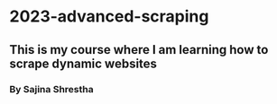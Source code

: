 # 2023-advanced-scraping

## This is my course where I am learning how to scrape dynamic websites
### By Sajina Shrestha